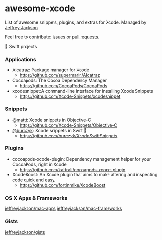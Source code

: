 # awesome-xcode

List of awesome snippets, plugins, and extras for Xcode.  Managed by [Jeffrey Jackson](https://github.com/jeffreyjackson)

Feel free to contribute: [issues](https://github.com/jeffreyjackson/awesome-xcode/issues) or [pull requests](https://github.com/jeffreyjackson/awesome-xcode/pulls).
 
:large_orange_diamond: Swift projects

### Applications

- Alcatraz: Package manager for Xcode
  - https://github.com/supermarin/Alcatraz
- Cocoapods: The Cocoa Dependency Manager
  - https://github.com/CocoaPods/CocoaPods
- xcodesnippet:A command-line interface for installing Xcode Snippets
  - https://github.com/Xcode-Snippets/xcodesnippet

### Snippets

- [@mattt](https://github.com/mattt): Xcode snippets in Objective-C
  - https://github.com/Xcode-Snippets/Objective-C
- [@burczyk](https://github.com/burczyk): Xcode snippets in Swift :large_orange_diamond:
  - https://github.com/burczyk/XcodeSwiftSnippets

### Plugins

- cocoapods-xcode-plugin: Dependency management helper for your CocoaPods, right in Xcode
  - https://github.com/kattrali/cocoapods-xcode-plugin
- XcodeBoost: An Xcode plugin that aims to make altering and inspecting code quick and easy.
  - https://github.com/fortinmike/XcodeBoost

### OS X Apps & Frameworks

[jeffreyjackson/mac-apps](https://github.com/jeffreyjackson/mac-apps)
[jeffreyjackson/mac-frameworks](https://github.com/jeffreyjackson/mac-frameworks)

### Gists

[jeffreyjackson/gists](https://github.com/jeffreyjackson/gists)
